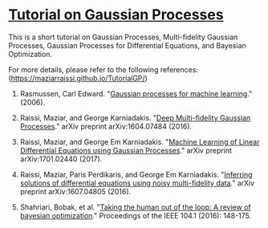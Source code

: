 # [Tutorial on Gaussian Processes](https://maziarraissi.github.io/TutorialGP/)

This is a short tutorial on Gaussian Processes, Multi-fidelity Gaussian Processes, Gaussian Processes for Differential Equations, and Bayesian Optimization.

For more details, please refer to the following references: (https://maziarraissi.github.io/TutorialGP/)

1) Rasmussen, Carl Edward. "[Gaussian processes for machine learning](http://www.gaussianprocess.org/gpml/)." (2006).

2) Raissi, Maziar, and George Karniadakis. "[Deep Multi-fidelity Gaussian Processes](https://arxiv.org/abs/1604.07484)." arXiv preprint arXiv:1604.07484 (2016).

3) Raissi, Maziar, and George Em Karniadakis. "[Machine Learning of Linear Differential Equations using Gaussian Processes](https://arxiv.org/abs/1701.02440)." arXiv preprint arXiv:1701.02440 (2017).

4) Raissi, Maziar, Paris Perdikaris, and George Em Karniadakis. "[Inferring solutions of differential equations using noisy multi-fidelity data](https://arxiv.org/abs/1607.04805)." arXiv preprint arXiv:1607.04805 (2016).

5) Shahriari, Bobak, et al. "[Taking the human out of the loop: A review of bayesian optimization](https://ieeexplore.ieee.org/abstract/document/7352306/)." Proceedings of the IEEE 104.1 (2016): 148-175.
